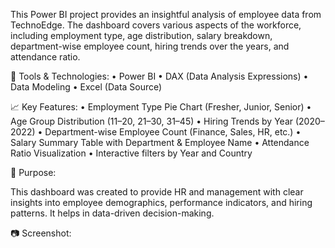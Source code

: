 This Power BI project provides an insightful analysis of employee data from TechnoEdge. The dashboard covers various aspects of the workforce, including employment type, age distribution, salary breakdown, department-wise employee count, hiring trends over the years, and attendance ratio.

🔧 Tools & Technologies:
	•	Power BI
	•	DAX (Data Analysis Expressions)
	•	Data Modeling
	•	Excel (Data Source)

📈 Key Features:
	•	Employment Type Pie Chart (Fresher, Junior, Senior)
	•	Age Group Distribution (11–20, 21–30, 31–45)
	•	Hiring Trends by Year (2020–2022)
	•	Department-wise Employee Count (Finance, Sales, HR, etc.)
	•	Salary Summary Table with Department & Employee Name
	•	Attendance Ratio Visualization
	•	Interactive filters by Year and Country

📌 Purpose:

This dashboard was created to provide HR and management with clear insights into employee demographics, performance indicators, and hiring patterns. It helps in data-driven decision-making.

📷 Screenshot:
